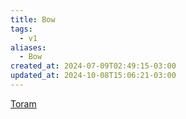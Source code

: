 ```yaml
---
title: Bow
tags:
  - v1
aliases:
  - Bow
created_at: 2024-07-09T02:49:15-03:00
updated_at: 2024-10-08T15:06:21-03:00
---
```


[Toram](../26/Toram.md)
